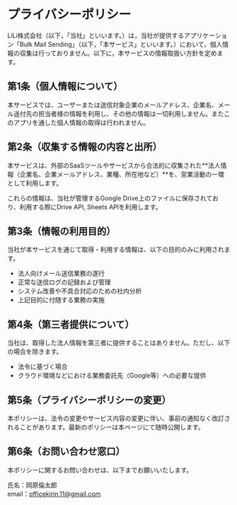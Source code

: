 # プライバシーポリシー

LiLi株式会社（以下，「当社」といいます。）は，当社が提供するアプリケーション「Bulk Mail Sending」（以下，「本サービス」といいます。）において，個人情報の収集は行っておりません。以下に，本サービスの情報取扱い方針を定めます。

## 第1条（個人情報について）

本サービスでは、ユーザーまたは送信対象企業のメールアドレス、企業名、メール送付先の担当者様の情報を利用し、その他の情報は一切利用しません。またこのアプリを通した個人情報の取得は行われません。

## 第2条（収集する情報の内容と出所）

本サービスは、外部のSaaSツールやサービスから合法的に収集された**法人情報（企業名、企業メールアドレス、業種、所在地など）**を、営業活動の一環として利用します。

これらの情報は、当社が管理するGoogle Drive上のファイルに保存されており、利用する際にDrive API, Sheets APIを利用します。

## 第3条（情報の利用目的）

当社が本サービスを通じて取得・利用する情報は、以下の目的のみに利用されます。

- 法人向けメール送信業務の遂行
- 正常な送信ログの記録および管理
- システム改善や不具合対応のための社内分析
- 上記目的に付随する業務の実施

## 第4条（第三者提供について）

当社は、取得した法人情報を第三者に提供することはありません。ただし、以下の場合を除きます。

- 法令に基づく場合
- クラウド環境などにおける業務委託先（Google等）への必要な提供

## 第5条（プライバシーポリシーの変更）

本ポリシーは、法令の変更やサービス内容の変更に伴い、事前の通知なく改訂されることがあります。最新のポリシーは本ページにて随時公開します。

## 第6条（お問い合わせ窓口）

本ポリシーに関するお問い合わせは、以下までお願いいたします。

氏名：岡原倫太郎  
email：officekirin.11@gmail.com